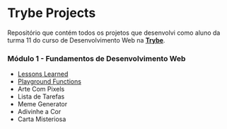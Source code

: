 # Trybe Projects
Repositório que contém todos os projetos que desenvolvi como aluno da turma 11 do curso de Desenvolvimento Web na **[Trybe](https://www.betrybe.com/)**.

### Módulo 1 - Fundamentos de Desenvolvimento Web

- [Lessons Learned](./lessons-learned)
- [Playground Functions](./playground-functions)
- Arte Com Pixels
- Lista de Tarefas
- Meme Generator
- Adivinhe a Cor
- Carta Misteriosa
